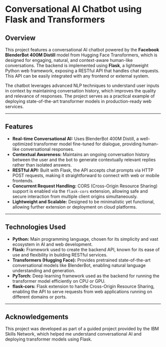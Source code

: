 # Conversational AI Chatbot using Flask and Transformers 

## Overview  
This project features a conversational AI chatbot powered by the **Facebook BlenderBot 400M Distill** model from Hugging Face Transformers, which is designed for engaging, natural, and context-aware human-like conversations. The backend is implemented using **Flask**, a lightweight Python web framework, exposing a RESTful API that handles chat requests. This API can be easily integrated with any frontend or external system.

The chatbot leverages advanced NLP techniques to understand user inputs in context by maintaining conversation history, which improves the quality and relevance of responses. The project serves as a practical example of deploying state-of-the-art transformer models in production-ready web services.

---

## Features  
- **Real-time Conversational AI:** Uses BlenderBot 400M Distill, a well-optimized transformer model fine-tuned for dialogue, providing human-like conversational responses.  
- **Contextual Awareness:** Maintains an ongoing conversation history between the user and the bot to generate contextually relevant replies rather than isolated answers.  
- **RESTful API:** Built with Flask, the API accepts chat prompts via HTTP POST requests, making it straightforward to connect with web or mobile frontends.  
- **Concurrent Request Handling:** CORS (Cross-Origin Resource Sharing) support is enabled via the `flask-cors` extension, allowing safe and secure interaction from multiple client origins simultaneously.  
- **Lightweight and Scalable:** Designed to be minimalistic yet functional, allowing further extension or deployment on cloud platforms.

---

## Technologies Used  
- **Python:** Main programming language, chosen for its simplicity and vast ecosystem in AI and web development.  
- **Flask:** Framework used to create the backend API, known for its ease of use and flexibility in building RESTful services.  
- **Transformers (Hugging Face):** Provides pretrained state-of-the-art conversational models like BlenderBot, enabling natural language understanding and generation.  
- **PyTorch:** Deep learning framework used as the backend for running the transformer model efficiently on CPU or GPU.  
- **flask-cors:** Flask extension to handle Cross-Origin Resource Sharing, enabling the API to serve requests from web applications running on different domains or ports.

---

## Acknowledgements  
This project was developed as part of a guided project provided by the IBM Skills Network, which helped me understand conversational AI and deploying transformer models using Flask.
